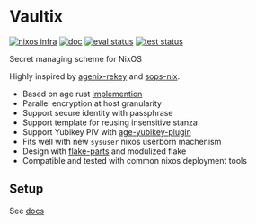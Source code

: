 # Vaultix

[![nixos infra](https://img.shields.io/badge/NixOS%20infra-3A8FB7?style=for-the-badge&logo=nixos&logoColor=BBDDE5)](https://nixos.wiki/wiki/Comparison_of_secret_managing_schemes)
[![doc](https://img.shields.io/badge/document-B4A582?style=for-the-badge&logo=gitbook&logoColor=white)](https://milieuim.github.io/vaultix/)
[![eval status](https://img.shields.io/github/actions/workflow/status/milieuim/vaultix/eval.yaml?branch=main&style=for-the-badge&label=eval&color=00AA90)](https://github.com/milieuim/vaultix/actions?query=branch%3Amain)
[![test status](https://img.shields.io/github/actions/workflow/status/milieuim/vaultix/test.yaml?branch=main&style=for-the-badge&label=test&color=00AA90)](https://github.com/milieuim/vaultix/actions?query=branch%3Amain)

Secret managing scheme for NixOS

Highly inspired by [agenix-rekey](https://github.com/oddlama/agenix-rekey) and [sops-nix](https://github.com/Mic92/sops-nix).

+ Based on age rust [implemention](https://docs.rs/age/latest/age)
+ Parallel encryption at host granularity
+ Support secure identity with passphrase
+ Support template for reusing insensitive stanza
+ Support Yubikey PIV with [age-yubikey-plugin](https://github.com/str4d/age-plugin-yubikey)
+ Fits well with new `sysuser` nixos userborn machenism
+ Design with [flake-parts](https://flake.parts/) and modulized flake
+ Compatible and tested with common nixos deployment tools

## Setup

See [docs](https://milieuim.github.io/vaultix/)
